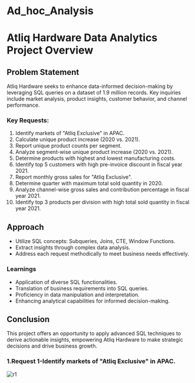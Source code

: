 # Ad_hoc_Analysis
# Atliq Hardware Data Analytics Project Overview

## Problem Statement
Atliq Hardware seeks to enhance data-informed decision-making by leveraging SQL queries on a dataset of 1.9 million records. Key inquiries include market analysis, product insights, customer behavior, and channel performance.

### Key Requests:
1. Identify markets of "Atliq Exclusive" in APAC.
2. Calculate unique product increase (2020 vs. 2021).
3. Report unique product counts per segment.
4. Analyze segment-wise unique product increase (2020 vs. 2021).
5. Determine products with highest and lowest manufacturing costs.
6. Identify top 5 customers with high pre-invoice discount in fiscal year 2021.
7. Report monthly gross sales for "Atliq Exclusive".
8. Determine quarter with maximum total sold quantity in 2020.
9. Analyze channel-wise gross sales and contribution percentage in fiscal year 2021.
10. Identify top 3 products per division with high total sold quantity in fiscal year 2021.

## Approach
- Utilize SQL concepts: Subqueries, Joins, CTE, Window Functions.
- Extract insights through complex data analysis.
- Address each request methodically to meet business needs effectively.

### Learnings
- Application of diverse SQL functionalities.
- Translation of business requirements into SQL queries.
- Proficiency in data manipulation and interpretation.
- Enhancing analytical capabilities for informed decision-making.

## Conclusion
This project offers an opportunity to apply advanced SQL techniques to derive actionable insights, empowering Atliq Hardware to make strategic decisions and drive business growth.
### 1.Request 1-Identify markets of "Atliq Exclusive" in APAC.
![r1](https://github.com/ManuViswanath/Ad_hoc_Analysis/assets/70531153/19f31260-650e-484c-98db-17ef5c1b20a1)



